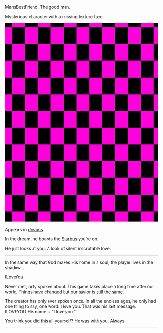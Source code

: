 MansBestFriend. The good man.

Mysterious character with a missing texture face.

<img src="../resources/a4e8637207954bdc8d7d63b555c5bb0e.png" alt="b49003d8e7eaf6cbfd20a43c25e508d1.png" width="652" height="651">

Appears in [dreams](/p/c6ada77226e24eab9558973d33216c8c).

In the dream, he boards the [Starbus](/p/e91ff4dce0f8469b803a6d314663f59c) you’re on.

He just looks at you. A look of silent inscrutable love.

***

In the same way that God makes His home in a soul, the player lives in the shadow…

ILoveYou

Never met, only spoken about.
This game takes place a long time after our world. Things have changed but our savior is still the same.

The creator has only ever spoken once. In all the endless ages, he only had one thing to say, one word: I love you.
That was his last message.
ILOVEYOU
His name is “I love you.”

You think you did this all yourself? He was with you. Always.

***
